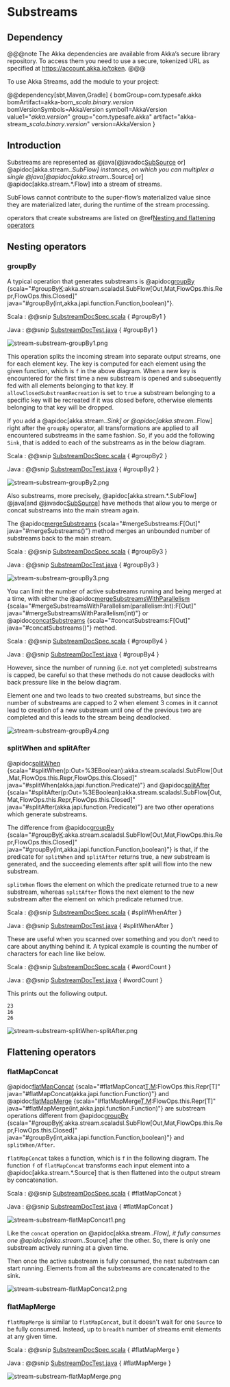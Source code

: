 # Substreams

## Dependency

@@@note
The Akka dependencies are available from Akka’s secure library repository. To access them you need to use a secure, tokenized URL as specified at https://account.akka.io/token.
@@@

To use Akka Streams, add the module to your project:

@@dependency[sbt,Maven,Gradle] {
  bomGroup=com.typesafe.akka bomArtifact=akka-bom_$scala.binary.version$ bomVersionSymbols=AkkaVersion
  symbol1=AkkaVersion
  value1="$akka.version$"
  group="com.typesafe.akka"
  artifact="akka-stream_$scala.binary.version$"
  version=AkkaVersion
}

## Introduction

Substreams are represented as @java[@javadoc[SubSource](akka.stream.javadsl.SubSource) or] @apidoc[akka.stream.*.SubFlow] instances, on which you can multiplex a single @java[@apidoc[akka.stream.*.Source] or] @apidoc[akka.stream.*.Flow]
into a stream of streams.

SubFlows cannot contribute to the super-flow’s materialized value since they are materialized later,
during the runtime of the stream processing.

operators that create substreams are listed on @ref[Nesting and flattening operators](operators/index.md#nesting-and-flattening-operators)

## Nesting operators

### groupBy

A typical operation that generates substreams is @apidoc[groupBy](akka.stream.*.Source) {scala="#groupBy[K](maxSubstreams:Int,f:Out=%3EK,allowClosedSubstreamRecreation:Boolean):akka.stream.scaladsl.SubFlow[Out,Mat,FlowOps.this.Repr,FlowOps.this.Closed]" java="#groupBy(int,akka.japi.function.Function,boolean)"}.

Scala
:   @@snip [SubstreamDocSpec.scala](/akka-docs/src/test/scala/docs/stream/SubstreamDocSpec.scala) { #groupBy1 }

Java
:   @@snip [SubstreamDocTest.java](/akka-docs/src/test/java/jdocs/stream/SubstreamDocTest.java) { #groupBy1 }

![stream-substream-groupBy1.png](../../images/stream-substream-groupBy1.png)

This operation splits the incoming stream into separate output
streams, one for each element key. The key is computed for each element
using the given function, which is `f` in the above diagram. When a new key is encountered for the first time
a new substream is opened and subsequently fed with all elements belonging to that key.
If `allowClosedSubstreamRecreation` is set to `true` a substream belonging to a specific key
will be recreated if it was closed before, otherwise elements belonging to that key will be dropped.

If you add a @apidoc[akka.stream.*.Sink] or @apidoc[akka.stream.*.Flow] right after the `groupBy` operator,
all transformations are applied to all encountered substreams in the same fashion.
So, if you add the following `Sink`, that is added to each of the substreams as in the below diagram.

Scala
:   @@snip [SubstreamDocSpec.scala](/akka-docs/src/test/scala/docs/stream/SubstreamDocSpec.scala) { #groupBy2 }

Java
:   @@snip [SubstreamDocTest.java](/akka-docs/src/test/java/jdocs/stream/SubstreamDocTest.java) { #groupBy2 }

![stream-substream-groupBy2.png](../../images/stream-substream-groupBy2.png)

Also substreams, more precisely, @apidoc[akka.stream.*.SubFlow] @java[and @javadoc[SubSource](akka.stream.javadsl.SubSource)] have methods that allow you to
merge or concat substreams into the main stream again.

The @apidoc[mergeSubstreams](akka.stream.*.SubFlow) {scala="#mergeSubstreams:F[Out]" java="#mergeSubstreams()"} method merges an unbounded number of substreams back to the main stream.

Scala
:   @@snip [SubstreamDocSpec.scala](/akka-docs/src/test/scala/docs/stream/SubstreamDocSpec.scala) { #groupBy3 }

Java
:   @@snip [SubstreamDocTest.java](/akka-docs/src/test/java/jdocs/stream/SubstreamDocTest.java) { #groupBy3 }

![stream-substream-groupBy3.png](../../images/stream-substream-groupBy3.png)

You can limit the number of active substreams running and being merged at a time,
with either the @apidoc[mergeSubstreamsWithParallelism](akka.stream.*.SubFlow) {scala="#mergeSubstreamsWithParallelism(parallelism:Int):F[Out]" java="#mergeSubstreamsWithParallelism(int)"} or @apidoc[concatSubstreams](akka.stream.*.SubFlow) {scala="#concatSubstreams:F[Out]" java="#concatSubstreams()"} method.

Scala
:   @@snip [SubstreamDocSpec.scala](/akka-docs/src/test/scala/docs/stream/SubstreamDocSpec.scala) { #groupBy4 }

Java
:   @@snip [SubstreamDocTest.java](/akka-docs/src/test/java/jdocs/stream/SubstreamDocTest.java) { #groupBy4 }

However, since the number of running (i.e. not yet completed) substreams is capped,
be careful so that these methods do not cause deadlocks with back pressure like in the below diagram.

Element one and two leads to two created substreams, but since the number of substreams are capped to 2 
when element 3 comes in it cannot lead to creation of a new substream until one of the previous two are completed 
and this leads to the stream being deadlocked.

![stream-substream-groupBy4.png](../../images/stream-substream-groupBy4.png)

### splitWhen and splitAfter

@apidoc[splitWhen](akka.stream.*.Source) {scala="#splitWhen(p:Out=%3EBoolean):akka.stream.scaladsl.SubFlow[Out,Mat,FlowOps.this.Repr,FlowOps.this.Closed]" java="#splitWhen(akka.japi.function.Predicate)"} and @apidoc[splitAfter](akka.stream.*.Source) {scala="#splitAfter(p:Out=%3EBoolean):akka.stream.scaladsl.SubFlow[Out,Mat,FlowOps.this.Repr,FlowOps.this.Closed]" java="#splitAfter(akka.japi.function.Predicate)"} are two other operations which generate substreams.

The difference from @apidoc[groupBy](akka.stream.*.Source) {scala="#groupBy[K](maxSubstreams:Int,f:Out=%3EK,allowClosedSubstreamRecreation:Boolean):akka.stream.scaladsl.SubFlow[Out,Mat,FlowOps.this.Repr,FlowOps.this.Closed]" java="#groupBy(int,akka.japi.function.Function,boolean)"} is that, if the predicate for `splitWhen` and `splitAfter` returns true,
a new substream is generated, and the succeeding elements after split will flow into the new substream.

`splitWhen` flows the element on which the predicate returned true to a new substream,
 whereas `splitAfter` flows the next element to the new substream after the element on which predicate returned true.

Scala
:   @@snip [SubstreamDocSpec.scala](/akka-docs/src/test/scala/docs/stream/SubstreamDocSpec.scala) { #splitWhenAfter }

Java
:   @@snip [SubstreamDocTest.java](/akka-docs/src/test/java/jdocs/stream/SubstreamDocTest.java) { #splitWhenAfter }

These are useful when you scanned over something and you don't need to care about anything behind it.
A typical example is counting the number of characters for each line like below.

Scala
:   @@snip [SubstreamDocSpec.scala](/akka-docs/src/test/scala/docs/stream/SubstreamDocSpec.scala) { #wordCount }

Java
:   @@snip [SubstreamDocTest.java](/akka-docs/src/test/java/jdocs/stream/SubstreamDocTest.java) { #wordCount }

This prints out the following output.

```
23
16
26
``` 

![stream-substream-splitWhen-splitAfter.png](../../images/stream-substream-splitWhen-splitAfter.png)

## Flattening operators

### flatMapConcat

@apidoc[flatMapConcat](akka.stream.*.Source) {scala="#flatMapConcat[T,M](f:Out=%3Eakka.stream.Graph[akka.stream.SourceShape[T],M]):FlowOps.this.Repr[T]" java="#flatMapConcat(akka.japi.function.Function)"} and @apidoc[flatMapMerge](akka.stream.*.Source) {scala="#flatMapMerge[T,M](breadth:Int,f:Out=%3Eakka.stream.Graph[akka.stream.SourceShape[T],M]):FlowOps.this.Repr[T]" java="#flatMapMerge(int,akka.japi.function.Function)"} are substream operations different from @apidoc[groupBy](akka.stream.*.Source) {scala="#groupBy[K](maxSubstreams:Int,f:Out=%3EK,allowClosedSubstreamRecreation:Boolean):akka.stream.scaladsl.SubFlow[Out,Mat,FlowOps.this.Repr,FlowOps.this.Closed]" java="#groupBy(int,akka.japi.function.Function,boolean)"} and `splitWhen/After`.

`flatMapConcat` takes a function, which is `f` in the following diagram.
The function `f` of `flatMapConcat` transforms each input element into a @apidoc[akka.stream.*.Source] that is then flattened
into the output stream by concatenation.

Scala
:   @@snip [SubstreamDocSpec.scala](/akka-docs/src/test/scala/docs/stream/SubstreamDocSpec.scala) { #flatMapConcat }

Java
:   @@snip [SubstreamDocTest.java](/akka-docs/src/test/java/jdocs/stream/SubstreamDocTest.java) { #flatMapConcat }

![stream-substream-flatMapConcat1.png](../../images/stream-substream-flatMapConcat1.png)

Like the `concat` operation on @apidoc[akka.stream.*.Flow], it fully consumes one @apidoc[akka.stream.*.Source] after the other.
So, there is only one substream actively running at a given time.

Then once the active substream is fully consumed, the next substream can start running.
Elements from all the substreams are concatenated to the sink.

![stream-substream-flatMapConcat2.png](../../images/stream-substream-flatMapConcat2.png)

### flatMapMerge

`flatMapMerge` is similar to `flatMapConcat`, but it doesn't wait for one `Source` to be fully consumed.
 Instead, up to `breadth` number of streams emit elements at any given time.

Scala
:   @@snip [SubstreamDocSpec.scala](/akka-docs/src/test/scala/docs/stream/SubstreamDocSpec.scala) { #flatMapMerge }

Java
:   @@snip [SubstreamDocTest.java](/akka-docs/src/test/java/jdocs/stream/SubstreamDocTest.java) { #flatMapMerge }

![stream-substream-flatMapMerge.png](../../images/stream-substream-flatMapMerge.png)
